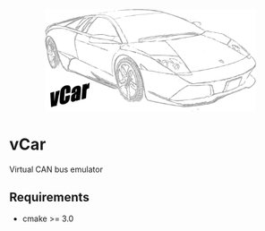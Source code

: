 <p align="center"><img src="./logo.png" width="75%"/></p>

# vCar
Virtual CAN bus emulator

## Requirements
* cmake >= 3.0

